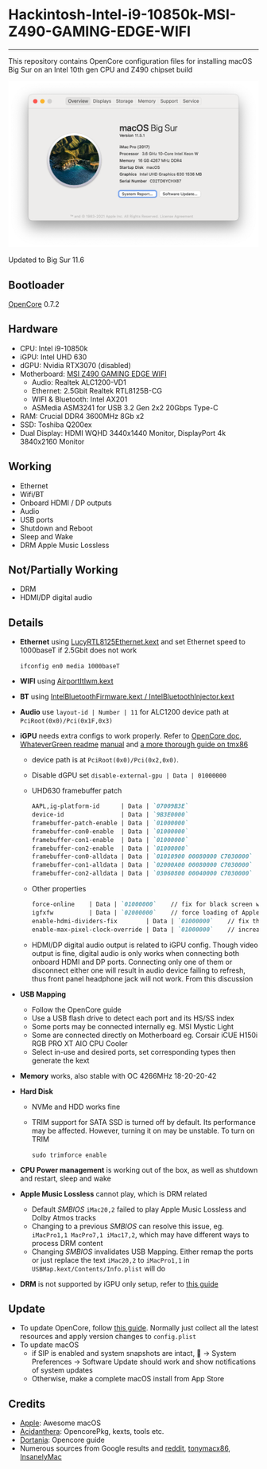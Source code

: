 # Hackintosh-Intel-i9-10850k-MSI-Z490-GAMING-EDGE-WIFI

---

This repository contains OpenCore configuration files for installing macOS Big Sur on an Intel 10th gen CPU and Z490 chipset build

![about](images/about.png)

Updated to Big Sur 11.6

## Bootloader

[OpenCore](https://dortania.github.io/OpenCore-Install-Guide/) 0.7.2

## Hardware

- CPU: Intel i9-10850k
- iGPU: Intel UHD 630
- dGPU: Nvidia RTX3070 (disabled)
- Motherboard: [MSI Z490 GAMING EDGE WIFI](https://www.msi.com/Motherboard/MPG-Z490-GAMING-EDGE-WIFI/Specification)
    - Audio: Realtek ALC1200-VD1
    - Ethernet: 2.5Gbit Realtek RTL8125B-CG
    - WIFI & Bluetooth: Intel AX201
    - ASMedia ASM3241 for USB 3.2 Gen 2x2 20Gbps Type-C
- RAM: Crucial DDR4 3600MHz 8Gb x2
- SSD: Toshiba Q200ex
- Dual Display: HDMI WQHD 3440x1440 Monitor, DisplayPort 4k 3840x2160 Monitor

## Working

- Ethernet
- Wifi/BT
- Onboard HDMI / DP outputs
- Audio
- USB ports
- Shutdown and Reboot
- Sleep and Wake
- DRM Apple Music Lossless

## Not/Partially Working

- DRM
- HDMI/DP digital audio

## Details

- **Ethernet** using [LucyRTL8125Ethernet.kext](https://github.com/Mieze/LucyRTL8125Ethernet) and set Ethernet speed to 1000baseT if 2.5Gbit does not work

    `ifconfig en0 media 1000baseT`

- **WIFI** using [AirportItlwm.kext](https://github.com/OpenIntelWireless/itlwm/releases)
- **BT** using [IntelBluetoothFirmware.kext / IntelBluetoothInjector.kext](https://github.com/OpenIntelWireless/IntelBluetoothFirmware/releases)
- **Audio** use `layout-id | Number | 11` for ALC1200 device path at `PciRoot(0x0)/Pci(0x1F,0x3)`
- **iGPU** needs extra configs to work properly. Refer to [OpenCore doc](https://dortania.github.io/OpenCore-Post-Install/gpu-patching/intel-patching/), [WhateverGreen readme](https://github.com/acidanthera/WhateverGreen) [manual](https://github.com/acidanthera/WhateverGreen/tree/master/Manual) and [a more thorough guide on tmx86](https://www.tonymacx86.com/threads/guide-general-framebuffer-patching-guide-hdmi-black-screen-problem.269149/)
    - device path is at `PciRoot(0x0)/Pci(0x2,0x0)`.
    - Disable dGPU set `disable-external-gpu | Data | 01000000`
    - UHD630 framebuffer patch

        ```markdown
        AAPL,ig-platform-id      | Data | `07009B3E`
        device-id                | Data | `9B3E0000`
        framebuffer-patch-enable | Data | `01000000`
        framebuffer-con0-enable  | Data | `01000000`
        framebuffer-con1-enable  | Data | `01000000`
        framebuffer-con2-enable  | Data | `01000000`
        framebuffer-con0-alldata | Data | `01010900 00080000 C7030000`
        framebuffer-con1-alldata | Data | `02000A00 00080000 C7030000`
        framebuffer-con2-alldata | Data | `03060800 00040000 C7030000`
        ```

    - Other properties

        ```markdown
        force-online    | Data | `01000000`    // fix for black screen when wake up from sleep
        igfxfw          | Data | `02000000`    // force loading of Apple GuC firmware
        enable-hdmi-dividers-fix        | Data | `01000000`    // fix the infinite loop on establishing Intel HDMI connections
        enable-max-pixel-clock-override | Data | `01000000`    // increase max pixel clock to unlock 4k60hz or overclock higher refresh rate
        ```

    - HDMI/DP digital audio output is related to iGPU config. Though video output is fine, digital audio is only works when connecting both onboard HDMI and DP ports. Connecting only one of them or disconnect either one will result in audio device failing to refresh, thus front panel headphone jack will not work. From this discussion
- **USB Mapping**
    - Follow the OpenCore guide
    - Use a USB flash drive to detect each port and its HS/SS index
    - Some ports may be connected internally eg. MSI Mystic Light
    - Some are connected directly on Motherboard eg. Corsair iCUE H150i RGB PRO XT AIO CPU Cooler
    - Select in-use and desired ports, set corresponding types then generate the kext
- **Memory** works, also stable with OC 4266MHz 18-20-20-42
- **Hard Disk**
    - NVMe and HDD works fine
    - TRIM support for SATA SSD is turned off by default. Its performance may be affected. However, turning it on may be unstable. To turn on TRIM

        `sudo trimforce enable`

- **CPU Power management** is working out of the box, as well as shutdown and restart, sleep and wake
- **Apple Music Lossless** cannot play, which is DRM related
    - Default *SMBIOS* `iMac20,2` failed to play Apple Music Lossless and Dolby Atmos tracks
    - Changing to a previous *SMBIOS* can resolve this issue, eg. `iMacPro1,1 MacPro7,1 iMac17,2`, which may have different ways to process DRM content
    - Changing *SMBIOS* invalidates USB Mapping. Either remap the ports or just replace the text `iMac20,2` to `iMacPro1,1` in `USBMap.kext/Contents/Info.plist` will do
- **DRM** is not supported by iGPU only setup, refer to [this guide](https://dortania.github.io/OpenCore-Post-Install/universal/drm.html)

## Update

- To update OpenCore, follow [this guide](https://dortania.github.io/OpenCore-Post-Install/universal/update.html). Normally just collect all the latest resources and apply version changes to `config.plist`
- To update macOS
    - if SIP is enabled and system snapshots are intact,  → System Preferences → Software Update should work and show notifications of system updates
    - Otherwise, make a complete macOS install from App Store

## Credits

- [Apple](https://www.apple.com/): Awesome macOS
- [Acidanthera](https://github.com/acidanthera): OpencorePkg, kexts, tools etc.
- [Dortania](https://github.com/dortania): Opencore guide
- Numerous sources from Google results and [reddit](https://www.reddit.com/r/hackintosh/), [tonymacx86](https://www.tonymacx86.com/categories/post-installation.26/), [InsanelyMac](https://www.insanelymac.com/forum)
